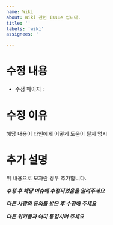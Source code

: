 ```yaml
---
name: Wiki
about: Wiki 관련 Issue 입니다.
title: ''
labels: 'wiki'
assignees: ''

---
```

# 수정 내용
* 수정 페이지 : 


# 수정 이유

해당 내용이 타인에게 어떻게 도움이 될지 명시

# 추가 설명
위 내용으로 모자란 경우 추가합니다. 

***수정 후 해당 이슈에 수정되었음을 알려주세요***

***다른 사람의 동의를 받은 후 수정해 주세요***

***다른 위키들과 어미 통일시켜 주세요***
